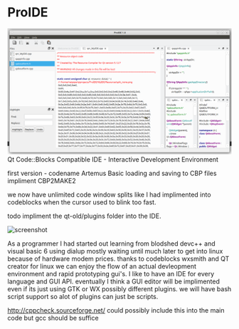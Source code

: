 # ProIDE
![screenshot ](screenshot.png)
Qt Code::Blocks Compatible IDE - Interactive Development Environment

first version - codename Artemus
Basic loading and saving to CBP files
impliment CBP2MAKE2

we now have unlimited code window splits like I had implimented into codeblocks when the cursor used to blink too fast.

todo 
impliment the qt-old/plugins folder into the IDE.

![screenshot ](Resource/Resource/ProIDE.png)

As a programmer I had started out learning from blodshed devc++ and visual basic 6 using dialup mostly waiting until much later to get into linux because of hardware modem prices. thanks to codeblocks wxsmith and QT creator for linux we can enjoy the flow of an actual devleopment environment and rapid prototyping gui's. I like to have an IDE for every language and GUI API. eventually I think a GUI editor will be implimented even if its just using GTK or WX possibly different plugins. we will have bash script support so alot of plugins can just be scripts.

http://cppcheck.sourceforge.net/ could possibly include this into the main code but gcc should be suffice
